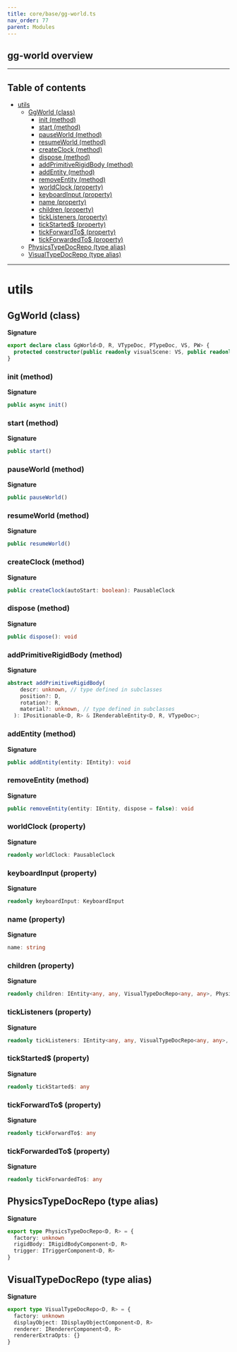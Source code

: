 ```yaml
---
title: core/base/gg-world.ts
nav_order: 77
parent: Modules
---
```


## gg-world overview

---

<h2 class="text-delta">Table of contents</h2>

- [utils](#utils)
  - [GgWorld (class)](#ggworld-class)
    - [init (method)](#init-method)
    - [start (method)](#start-method)
    - [pauseWorld (method)](#pauseworld-method)
    - [resumeWorld (method)](#resumeworld-method)
    - [createClock (method)](#createclock-method)
    - [dispose (method)](#dispose-method)
    - [addPrimitiveRigidBody (method)](#addprimitiverigidbody-method)
    - [addEntity (method)](#addentity-method)
    - [removeEntity (method)](#removeentity-method)
    - [worldClock (property)](#worldclock-property)
    - [keyboardInput (property)](#keyboardinput-property)
    - [name (property)](#name-property)
    - [children (property)](#children-property)
    - [tickListeners (property)](#ticklisteners-property)
    - [tickStarted$ (property)](#tickstarted-property)
    - [tickForwardTo$ (property)](#tickforwardto-property)
    - [tickForwardedTo$ (property)](#tickforwardedto-property)
  - [PhysicsTypeDocRepo (type alias)](#physicstypedocrepo-type-alias)
  - [VisualTypeDocRepo (type alias)](#visualtypedocrepo-type-alias)

---

# utils

## GgWorld (class)

**Signature**

```ts
export declare class GgWorld<D, R, VTypeDoc, PTypeDoc, VS, PW> {
  protected constructor(public readonly visualScene: VS, public readonly physicsWorld: PW)
}
```

### init (method)

**Signature**

```ts
public async init()
```

### start (method)

**Signature**

```ts
public start()
```

### pauseWorld (method)

**Signature**

```ts
public pauseWorld()
```

### resumeWorld (method)

**Signature**

```ts
public resumeWorld()
```

### createClock (method)

**Signature**

```ts
public createClock(autoStart: boolean): PausableClock
```

### dispose (method)

**Signature**

```ts
public dispose(): void
```

### addPrimitiveRigidBody (method)

**Signature**

```ts
abstract addPrimitiveRigidBody(
    descr: unknown, // type defined in subclasses
    position?: D,
    rotation?: R,
    material?: unknown, // type defined in subclasses
  ): IPositionable<D, R> & IRenderableEntity<D, R, VTypeDoc>;
```

### addEntity (method)

**Signature**

```ts
public addEntity(entity: IEntity): void
```

### removeEntity (method)

**Signature**

```ts
public removeEntity(entity: IEntity, dispose = false): void
```

### worldClock (property)

**Signature**

```ts
readonly worldClock: PausableClock
```

### keyboardInput (property)

**Signature**

```ts
readonly keyboardInput: KeyboardInput
```

### name (property)

**Signature**

```ts
name: string
```

### children (property)

**Signature**

```ts
readonly children: IEntity<any, any, VisualTypeDocRepo<any, any>, PhysicsTypeDocRepo<any, any>>[]
```

### tickListeners (property)

**Signature**

```ts
readonly tickListeners: IEntity<any, any, VisualTypeDocRepo<any, any>, PhysicsTypeDocRepo<any, any>>[]
```

### tickStarted$ (property)

**Signature**

```ts
readonly tickStarted$: any
```

### tickForwardTo$ (property)

**Signature**

```ts
readonly tickForwardTo$: any
```

### tickForwardedTo$ (property)

**Signature**

```ts
readonly tickForwardedTo$: any
```

## PhysicsTypeDocRepo (type alias)

**Signature**

```ts
export type PhysicsTypeDocRepo<D, R> = {
  factory: unknown
  rigidBody: IRigidBodyComponent<D, R>
  trigger: ITriggerComponent<D, R>
}
```

## VisualTypeDocRepo (type alias)

**Signature**

```ts
export type VisualTypeDocRepo<D, R> = {
  factory: unknown
  displayObject: IDisplayObjectComponent<D, R>
  renderer: IRendererComponent<D, R>
  rendererExtraOpts: {}
}
```
